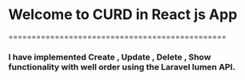 
# Welcome to CURD in React js App
===============================================

### I have implemented Create , Update , Delete , Show functionality with well order using the Laravel lumen API.

